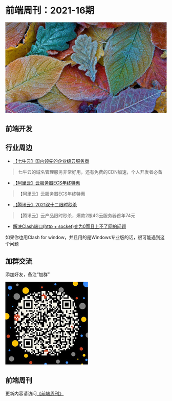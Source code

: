# 前端周刊：2021-16期

[![](/img/bing/20211203.png?imageMogr2/thumbnail/960x)](https://cn.bing.com/search?q=Autumn)

## 前端开发


## 行业周边

- [【七牛云】国内领先的企业级云服务商](https://marketing.qiniu.com/cps/redirect?redirect_id=4&cps_key=1hfwb75ib2jbm)

> 七牛云的域名管理服务非常好用，还有免费的CDN加速，个人开发者必备

- [【阿里云】云服务器ECS年终特惠](https://www.aliyun.com/daily-act/ecs/fy22-12-yure?userCode=y31qmczl)

> 【阿里云】云服务器ECS年终特惠

- [【腾讯云】2021双十二限时秒杀](https://cloud.tencent.com/act/cps/redirect?redirect=1077&cps_key=55b0d6026f97f5980bceec15fcefa0af&from=console)

> 【腾讯云】云产品限时秒杀，爆款2核4G云服务器首年74元

- [解决Clash端口(http + socket)变为0而且上不了网的问题](https://blog.csdn.net/m0_38072683/article/details/120949929)

如果你也用Clash for window，并且用的是Windows专业版的话，很可能遇到这个问题

## 加群交流

添加好友，备注“加群”

![refned_x](../img/a/refined-x.jpg)

## 前端周刊

更新内容请访问[《前端周刊》](https://frontend-weekly.com/)